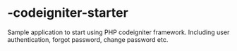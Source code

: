 # -codeigniter-starter
Sample application to start using PHP codeigniter framework. Including user authentication, forgot password, change password etc.
